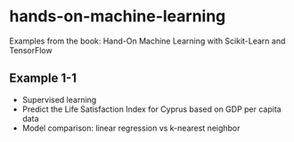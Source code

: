 # hands-on-machine-learning
Examples from the book: Hand-On Machine Learning with Scikit-Learn and TensorFlow

## Example 1-1
- Supervised learning
- Predict the Life Satisfaction Index for Cyprus based on GDP per capita data
- Model comparison: linear regression vs k-nearest neighbor